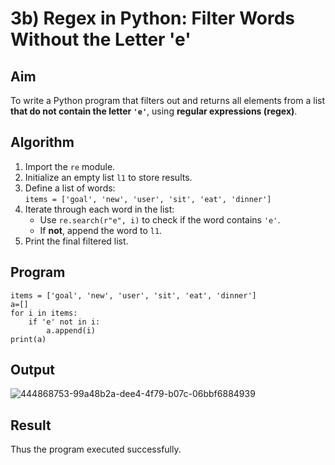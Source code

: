 # 3b) Regex in Python: Filter Words Without the Letter 'e'

## Aim
To write a Python program that filters out and returns all elements from a list **that do not contain the letter `'e'`**, using **regular expressions (regex)**.

## Algorithm
1. Import the `re` module.
2. Initialize an empty list `l1` to store results.
3. Define a list of words:  
   `items = ['goal', 'new', 'user', 'sit', 'eat', 'dinner']`
4. Iterate through each word in the list:
   - Use `re.search(r"e", i)` to check if the word contains `'e'`.
   - If **not**, append the word to `l1`.
5. Print the final filtered list.

## Program
```
items = ['goal', 'new', 'user', 'sit', 'eat', 'dinner']
a=[]
for i in items:
    if 'e' not in i:
        a.append(i)
print(a)
```
## Output
![444868753-99a48b2a-dee4-4f79-b07c-06bbf6884939](https://github.com/user-attachments/assets/6f778fd4-2143-4f6c-8392-f871c48a5bba)

## Result
Thus the program executed successfully.
